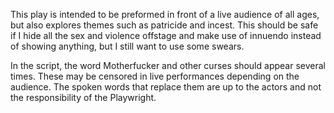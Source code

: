 This play is intended to be preformed in front of a live audience of all ages, but also explores themes such as patricide and incest. This should be safe if I hide all the sex and violence offstage and make use of innuendo instead of showing anything, but I still want to use some swears.

In the script, the word Motherfucker and other curses should appear several times. These may be censored in live performances depending on the audience. The spoken words that replace them are up to the actors and not the responsibility of the Playwright.